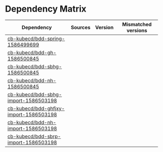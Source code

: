 # Dependency Matrix

Dependency | Sources | Version | Mismatched versions
---------- | ------- | ------- | -------------------
[cb-kubecd/bdd-spring-1586499699](https://github.com/cb-kubecd/bdd-spring-1586499699.git) |  | []() | 
[cb-kubecd/bdd-gh-1586500845](https://github.com/cb-kubecd/bdd-gh-1586500845.git) |  | []() | 
[cb-kubecd/bdd-sbhg-1586500845](https://github.com/cb-kubecd/bdd-sbhg-1586500845.git) |  | []() | 
[cb-kubecd/bdd-nh-1586500845](https://github.com/cb-kubecd/bdd-nh-1586500845.git) |  | []() | 
[cb-kubecd/bdd-sbhg-import-1586503198](https://github.com/cb-kubecd/bdd-sbhg-import-1586503198.git) |  | []() | 
[cb-kubecd/bdd-ghfjxy-import-1586503198](https://github.com/cb-kubecd/bdd-ghfjxy-import-1586503198.git) |  | []() | 
[cb-kubecd/bdd-nh-import-1586503198](https://github.com/cb-kubecd/bdd-nh-import-1586503198.git) |  | []() | 
[cb-kubecd/bdd-sbrp-import-1586503198](https://github.com/cb-kubecd/bdd-sbrp-import-1586503198.git) |  | []() | 
